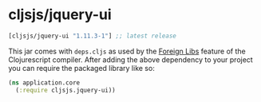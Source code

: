 # cljsjs/jquery-ui

[](dependency)
```clojure
[cljsjs/jquery-ui "1.11.3-1"] ;; latest release
```
[](/dependency)

This jar comes with `deps.cljs` as used by the [Foreign Libs][flibs] feature
of the Clojurescript compiler. After adding the above dependency to your project
you can require the packaged library like so:

```clojure
(ns application.core
  (:require cljsjs.jquery-ui))
```

[flibs]: https://github.com/clojure/clojurescript/wiki/Packaging-Foreign-Dependencies
